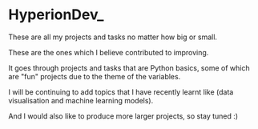 # HyperionDev_

These are all my projects and tasks no matter how big or small. 

These are the ones which I believe contributed to improving.

It goes through projects and tasks that are Python basics, some of which are "fun" projects due to the theme of the variables.

I will be continuing to add topics that I have recently learnt like (data visualisation and machine learning models).

And I would also like to produce more larger projects, so stay tuned :)